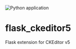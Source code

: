 ![Python application](https://github.com/joekendal/flask_ckeditor5/workflows/Python%20application/badge.svg)
# flask_ckeditor5
Flask extension for CKEditor v5
